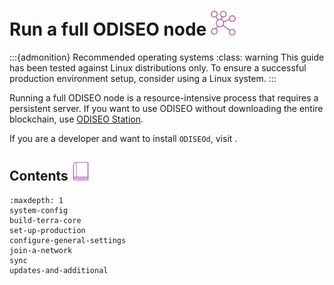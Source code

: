 # Run a full ODISEO node <img src="/img/icon_node.svg" height="40px">

:::{admonition} Recommended operating systems
:class: warning
This guide has been tested against Linux distributions only. To ensure a successful production environment setup, consider using a Linux system.
:::

Running a full ODISEO node is a resource-intensive process that requires a persistent server. If you want to use ODISEO without downloading the entire blockchain, use [ODISEO Station](https://station.ODISEO.money/).

If you are a developer and want to install `ODISEOd`, visit [](../../develop/how-to/ODISEOd/install-ODISEOd.md).


## Contents <img src="/img/Glossary.svg" height="30px">

```{toctree}
:maxdepth: 1
system-config
build-terra-core
set-up-production
configure-general-settings
join-a-network
sync
updates-and-additional
```
